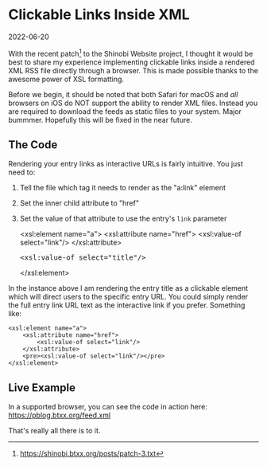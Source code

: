 # Clickable Links Inside XML

2022-06-20

With the recent patch[^1] to the Shinobi Website project, I thought it would be best to share my experience implementing clickable links inside a rendered XML RSS file directly through a browser. This is made possible thanks to the awesome power of XSL formatting.

Before we begin, it should be noted that both Safari for macOS and *all* browsers on iOS do NOT support the ability to render XML files. Instead you are required to download the feeds as static files to your system. Major bummmer. Hopefully this will be fixed in the near future.

## The Code

Rendering your entry links as interactive URLs is fairly intuitive. You just need to:

1. Tell the file which tag it needs to render as the "a:link" element
2. Set the inner child attribute to "href"
3. Set the value of that attribute to use the entry's `link` parameter


    <xsl:element name="a">
        <xsl:attribute name="href">
            <xsl:value-of select="link"/>
        </xsl:attribute>
        <pre><xsl:value-of select="title"/></pre>
    </xsl:element>


In the instance above I am rendering the entry title as a clickable element which will direct users to the specific entry URL. You could simply render the full entry link URL text as the interactive link if you prefer. Something like:


    <xsl:element name="a">
        <xsl:attribute name="href">
            <xsl:value-of select="link"/>
        </xsl:attribute>
        <pre><xsl:value-of select="link"/></pre>
    </xsl:element>


## Live Example

In a supported browser, you can see the code in action here: https://pblog.btxx.org/feed.xml

That's really all there is to it.

[^1]: https://shinobi.btxx.org/posts/patch-3.txt
